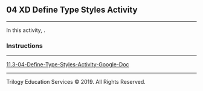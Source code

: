 ## 04 XD Define Type Styles Activity

---

In this activity, .

### Instructions

---

[11.3-04-Define-Type-Styles-Activity-Google-Doc](https://docs.google.com/document/d/1zEFqqKkoGebC3ByTbmE7DsT8bShg66tiSkStmwwn8yY/edit?usp=sharing)


---

Trilogy Education Services © 2019. All Rights Reserved.


